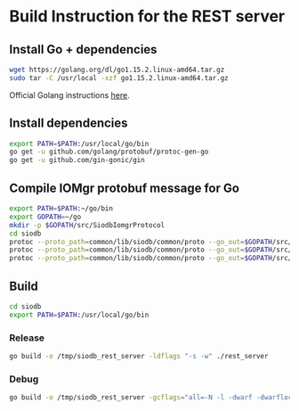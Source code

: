 # Build Instruction for the REST server

## Install Go + dependencies

```bash
wget https://golang.org/dl/go1.15.2.linux-amd64.tar.gz
sudo tar -C /usr/local -xzf go1.15.2.linux-amd64.tar.gz
```

Official Golang instructions [here](https://golang.org/doc/install).

## Install dependencies

```bash
export PATH=$PATH:/usr/local/go/bin
go get -u github.com/golang/protobuf/protoc-gen-go
go get -u github.com/gin-gonic/gin
```

## Compile IOMgr protobuf message for Go

```bash
export PATH=$PATH:~/go/bin
export GOPATH=~/go
mkdir -p $GOPATH/src/SiodbIomgrProtocol
cd siodb
protoc --proto_path=common/lib/siodb/common/proto --go_out=$GOPATH/src/SiodbIomgrProtocol common/lib/siodb/common/proto/CommonMessages.proto
protoc --proto_path=common/lib/siodb/common/proto --go_out=$GOPATH/src/SiodbIomgrProtocol common/lib/siodb/common/proto/ColumnDataType.proto
protoc --proto_path=common/lib/siodb/common/proto --go_out=$GOPATH/src/SiodbIomgrProtocol common/lib/siodb/common/proto/IOManagerProtocol.proto
```

## Build

```bash
cd siodb
export PATH=$PATH:/usr/local/go/bin
```

### Release

```bash
go build -o /tmp/siodb_rest_server -ldflags "-s -w" ./rest_server
```

### Debug

```bash
go build -o /tmp/siodb_rest_server -gcflags="all=-N -l -dwarf -dwarflocationlists" ./rest_server
```
